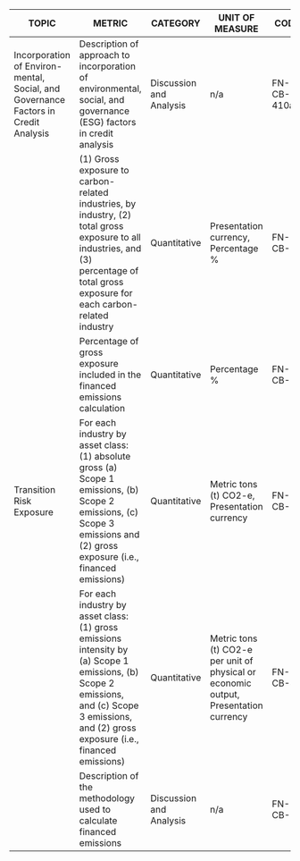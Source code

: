 | TOPIC | METRIC | CATEGORY | UNIT OF MEASURE | CODE |
|-------|--------|----------|-----------------|------|
| Incorporation of Environ- mental, Social, and Governance Factors in Credit Analysis | Description of approach to incorporation of environmental, social, and governance (ESG) factors in credit analysis | Discussion and Analysis | n/a | FN-CB-410a.2 |
| | (1) Gross exposure to carbon-related industries, by industry, (2) total gross exposure to all industries, and (3) percentage of total gross exposure for each carbon-related industry | Quantitative | Presentation currency, Percentage % | FN-CB-1 |
| | Percentage of gross exposure included in the financed emissions calculation | Quantitative | Percentage % | FN-CB-2 |
| Transition Risk Exposure | For each industry by asset class: (1) absolute gross (a) Scope 1 emissions, (b) Scope 2 emissions, (c) Scope 3 emissions and (2) gross exposure (i.e., financed emissions) | Quantitative | Metric tons (t) CO2-e, Presentation currency | FN-CB-3 |
| | For each industry by asset class: (1) gross emissions intensity by (a) Scope 1 emissions, (b) Scope 2 emissions, and (c) Scope 3 emissions, and (2) gross exposure (i.e., financed emissions) | Quantitative | Metric tons (t) CO2-e per unit of physical or economic output, Presentation currency | FN-CB-4 |
| | Description of the methodology used to calculate financed emissions | Discussion and Analysis | n/a | FN-CB-5 |